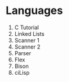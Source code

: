 # Languages

1. C Tutorial
2. Linked Lists
3. Scanner 1
4. Scanner 2
5. Parser
6. Flex
7. Bison
8. ciLisp
